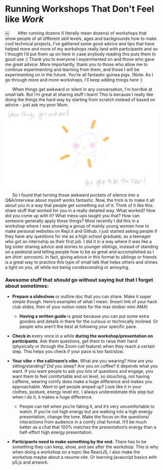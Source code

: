 # Running Workshops That Don't Feel like *Work*

￼
&nbsp;&nbsp;&nbsp;&nbsp;&nbsp;&nbsp;After running dozens (I literally mean dozens) of workshops that show people of all different skill levels, ages and backgrounds how to make cool technical projects, I’ve gathered some good advice and tips that have helped more and more of my workshops really land with participants and so I thought I’d put them up on here in case anybody reading this puts them to good use :) Thank you to everyone I experimented on and those who gave me great advice. More importantly, thank you to those who allow me to continue experimenting and learning from them, and those I will be experimenting on in the future. You’re all fantastic guinea pigs. (Note: As I go through more and more workshops, I’ll keep adding things here :)
	
&nbsp;&nbsp;&nbsp;&nbsp;&nbsp;&nbsp;When things get awkward or silent in any conversation, I’m horrible at small talk. But I’m great at sharing stuff I learn! This is because I really like doing the things the hard way by starting from scratch instead of based on advice - just ask my poor Mom. 
![You as the star of the conversation when things get awkward.](youRaStar.tif)
&nbsp;&nbsp;&nbsp;&nbsp;&nbsp;&nbsp;So I found that turning those awkward pockets of silence into a Q&A/interview about myself works fantastic. Now, the trick is to make it all about you in a way that people get something out of it. Think of it like this: share stuff that worked for you in a really detailed way. What worked? How did you come up with it? What mess-ups taught you that? How can someone generally apply those things? Most recently I did this in a workshop where I was showing a group of mainly young women how to make personal websites on Repl.it and Github. I just started asking people if they have any questions for me as a high school graduate, as a teenager who got an internship as their first job. I did it in a way where it was like a big sister sharing advice and stories to younger siblings, instead of standing on a pedestal and telling people how to be as great and accomplished as I am (*hint: sarcasm*). In fact, giving advice in this format to siblings or friends is a great way to practice this type of small talk that helps others and shines a light on you, all while not being condescending or annoying.


### Awesome stuff that ***should*** go without saying but that I forget about sometimes:

- **Prepare a slideshow** or outline doc that you can share. Make it super simple though. Here’s examples of what I mean. (Insert link of your hack club slides, then of your notion notes for the max stoiber mini AMA)

    - **Having a written guide** is great because you can put some extra goodies and details in there for the curious or technically inclined. Or people who aren’t the best at following your specific pace.
    
- **Check in** every once in a while **during the workshop/presentation on participants**. Ask them questions, get them to raise their hand (physically or through the Zoom call feature) when they reach a certain step. This helps you check if your pace is too fast/slow.

- **Your vibe = the call/room’s vibe.** What are you wearing? How are you sitting/standing? Did you sleep? Are you on coffee? It depends what you want. If you want people to ask you lots of questions and engage, you want them to feel comfortable and on level, so slouching, not having caffeine, wearing comfy does make a huge difference and makes you approachable. Want to get people amped up? Look like it in your clothes, posture, energy level etc. I always underestimate this step but when I do it, it makes a huge difference.

    - People can tell when you’re faking it, and it’s very uncomfortable to watch. If you’re not high energy but are walking into a high energy presentation, change the tone. Make the focus on the questions/ interactions from audience in a comfy chat format. It’ll be much better as a chat that 100% matches the presentation’s energy than a half-effort high energy presentation.
    
- **Participants need to make something by the end.** There has to be something they can keep, show, and see after the workshop. This is why when doing a workshop on a topic like ReactJS, I also make the workshop maybe about a resume site. Or learning javascript basics with p5.js and artwork.
